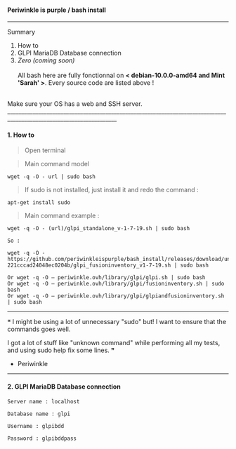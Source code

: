 #### Periwinkle is purple / bash install
_____________________________________________________________________________________________________________________

Summary <br/>
1. How to 
2. GLPI MariaDB Database connection 
3. _Zero (coming soon)_
<br/><br/>
All bash here are fully fonctionnal on **< debian-10.0.0-amd64 and Mint 'Sarah' >**. Every source code are listed above !
<br/>
Make sure your OS has a web and SSH server. 
_____________________________________________________________________________________________________________________

#### 1. How to 

> Open terminal 

> Main command model
```
wget -q -O - url | sudo bash
```
> If sudo is not installed, just install it and redo the command :
```
apt-get install sudo
```

> Main command example :
```
wget -q -O - (url)/glpi_standalone_v-1-7-19.sh | sudo bash

So :

wget -q -O - https://github.com/periwinkleispurple/bash_install/releases/download/untagged-221cccad24048ec0204b/glpi_fusioninventory_v1-7-19.sh | sudo bash

Or wget -q -O – periwinkle.ovh/library/glpi/glpi.sh | sudo bash
Or wget -q -O – periwinkle.ovh/library/glpi/fusioninventory.sh | sudo bash
Or wget -q -O – periwinkle.ovh/library/glpi/glpiandfusioninventory.sh | sudo bash
```

_____________________________________________________________________________________________________________________
 ❝ I might be using a lot of unnecessary "sudo" but! I want to ensure that the commands goes well.
 
 I got a lot of stuff like "unknown command" while performing all my tests, and using sudo help fix some lines. ❞
 
- Periwinkle
_____________________________________________________________________________________________________________________

#### 2. GLPI MariaDB Database connection 

```
Server name : localhost

Database name : glpi

Username : glpibdd

Password : glpibddpass 
```


